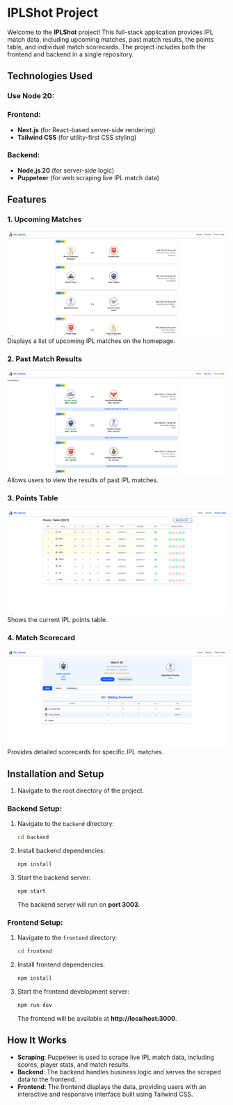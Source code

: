 
# IPLShot Project

Welcome to the **IPLShot** project! This full-stack application provides IPL match data, including upcoming matches, past match results, the points table, and individual match scorecards. The project includes both the frontend and backend in a single repository.

## Technologies Used

### Use Node 20:

### Frontend:
- **Next.js** (for React-based server-side rendering)
- **Tailwind CSS** (for utility-first CSS styling)

### Backend:
- **Node.js 20** (for server-side logic)
- **Puppeteer** (for web scraping live IPL match data)

## Features

### 1. Upcoming Matches
![Upcoming Matches](screenshots/upcoming_matches.png)
Displays a list of upcoming IPL matches on the homepage.

### 2. Past Match Results
![Past Match Results](screenshots/results.png)
Allows users to view the results of past IPL matches.

### 3. Points Table
![Points Table](screenshots/point_table.png)
Shows the current IPL points table.

### 4. Match Scorecard
![Match Scorecard](screenshots/match_details.png)
Provides detailed scorecards for specific IPL matches.

## Installation and Setup
1. Navigate to the root directory of the project.

### Backend Setup:

1. Navigate to the `backend` directory:

   ```bash
   cd backend
   ```
2. Install backend dependencies:

   ```bash
   npm install
   ```

3. Start the backend server:

   ```bash
   npm start
   ```

   The backend server will run on **port 3003**.

### Frontend Setup:

1. Navigate to the `frontend` directory:

   ```bash
   cd frontend
   ```

2. Install frontend dependencies:

   ```bash
   npm install
   ```

3. Start the frontend development server:

   ```bash
   npm run dev
   ```

   The frontend will be available at **http://localhost:3000**.

## How It Works

- **Scraping**: Puppeteer is used to scrape live IPL match data, including scores, player stats, and match results.
- **Backend**: The backend handles business logic and serves the scraped data to the frontend.
- **Frontend**: The frontend displays the data, providing users with an interactive and responsive interface built using Tailwind CSS.

